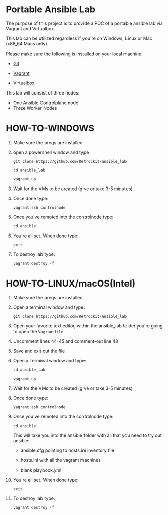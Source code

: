 # Portable Ansible Lab

The purpose of this project is to provide a POC of a portable ansible lab via Vagrant and Virtualbox.

This lab can be utilized regardless if you're on Windows, Linux or Mac (x86_64 Macs only).

Please make sure the following is installed on your local machine:

- [Git](https://git-scm.com/downloads)

- [Vagrant](https://www.vagrantup.com/downloads)

- [Virtualbox](https://www.virtualbox.org/wiki/Downloads)

This lab will consist of three nodes:

- One Ansible Controlplane node
- Three Worker Nodes

# HOW-TO-WINDOWS

1. Make sure the preqs are installed

2. open a powershell window and type

    `git clone https://github.com/Retrockit/ansible_lab`

     `cd ansible_lab`

     `vagrant up`
3. Wait for the VMs to be created (give or take 3-5 minutes)

4. Once done type:

    `vagrant ssh controlnode`

5. Once you've remoted into the controlnode type:

    `cd ansible`

6. You're all set. When done type: 

    `exit`

7. To destroy lab type:

    `vagrant destroy -f`


# HOW-TO-LINUX/macOS(Intel)

1. Make sure the preqs are installed

2. Open a terminal window and type:


    `git clone https://github.com/Retrockit/ansible_lab`

3. Open your favorite text editor, within the ansible_lab folder you're going to open the `Vagrantfile`

5. Uncomment lines 44-45 and comment-out line 48

6. Save and exit out the file

6. Open a Terminal window and type:

    `cd ansible_lab`
    
    `vagrant up`

3. Wait for the VMs to be created (give or take 3-5 minutes)

4. Once done type:

    `vagrant ssh controlnode`

5. Once you've remoted into the controlnode type:

    `cd ansible`

    This will take you into the ansible folder with all that you need to try out ansible: 
    
    - ansible.cfg pointing to hosts.ini inventory file 
    
    - hosts.ini with all the vagrant machines

    - blank playbook.yml

6. You're all set. When done type: 

    `exit`

7. To destroy lab type:

    `vagrant destroy -f`


